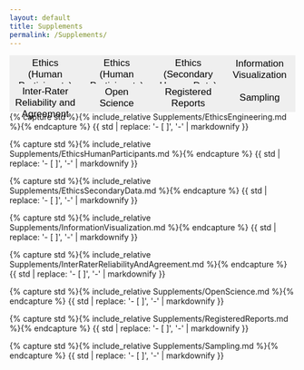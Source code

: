 ```yaml
---
layout: default
title: Supplements
permalink: /Supplements/
---   
```


<html>
<head>
<style>
.tablinks {
  background-color: #inherit;
  color: black;
  float: left;
  border: none;
  outline: none;
  cursor: pointer;
  padding: 4px 10px;
  font-size: 17px;
  height: 50px;
  width: 25%;
}

.tablinks:hover {
  background-color: #ddd;
}

.tab {
  padding-bottom: 80px;
}

.tab button.active {
  background-color: #ccc;
}

.tabcontent {
  color: black;
  display: none;
  padding: 10px 20px;
  height: 100%;
}
</style>
<script src="../form_generator/js/read_standards.js"></script>
<script>
function openSupplementFromURL(evt) {
  supplementName = getParameterByName('supplement')[0].replaceAll('"', '');

  var i, tabcontent, tablinks;
  tabcontent = document.getElementsByClassName("tabcontent");
  for (i = 0; i < tabcontent.length; i++) {
    tabcontent[i].style.display = "none";
  }
  tablinks = document.getElementsByClassName("tablinks");
  for (i = 0; i < tablinks.length; i++) {
    tablinks[i].className = tablinks[i].className.replace(" active", "");
  }
  document.getElementById(supplementName).style.display = "block";
  document.getElementById(supplementName+'_b').className += " active";
}
</script>
</head>
<body onload="openSupplementFromURL(event)">

<div class="tab">
  <button id="EthicsEngineering_b"           class="tablinks" onclick="openSupplement(event, 'EthicsEngineering')">Ethics (Human Participants)</button>
<div class="tab">
  <button id="EthicsHumanParticipants_b"           class="tablinks" onclick="openSupplement(event, 'EthicsHumanParticipants')">Ethics (Human Participants)</button>
  <button id="EthicsSecondaryData_b"               class="tablinks" onclick="openSupplement(event, 'EthicsSecondaryData')">Ethics (Secondary Human Data)</button>
  <button id="InformationVisualization_b"          class="tablinks" onclick="openSupplement(event, 'InformationVisualization')">Information Visualization</button>
  <button id="InterRaterReliabilityAndAgreement_b" class="tablinks" onclick="openSupplement(event, 'InterRaterReliabilityAndAgreement')">Inter-Rater Reliability and Agreement</button>
  <button id="OpenScience_b"                       class="tablinks" onclick="openSupplement(event, 'OpenScience')">Open Science</button>
  <button id="RegisteredReports_b"                 class="tablinks" onclick="openSupplement(event, 'RegisteredReports')">Registered Reports</button>
  <button id="Sampling_b"                          class="tablinks" onclick="openSupplement(event, 'Sampling')">Sampling</button>
</div>

<div id="EthicsEngineering" class="tabcontent">
  <p>
    {% capture std %}{% include_relative Supplements/EthicsEngineering.md %}{% endcapture %}
    {{ std | replace: '- [ ]', '-' | markdownify }}
  </p>
</div>

<div id="EthicsHumanParticipants" class="tabcontent">
  <p>
    {% capture std %}{% include_relative Supplements/EthicsHumanParticipants.md %}{% endcapture %}
    {{ std | replace: '- [ ]', '-' | markdownify }}
  </p>
</div>
  
  
<div id="EthicsSecondaryData" class="tabcontent">
  <p>
    {% capture std %}{% include_relative Supplements/EthicsSecondaryData.md %}{% endcapture %}
    {{ std | replace: '- [ ]', '-' | markdownify }}
  </p>
</div>

<div id="InformationVisualization" class="tabcontent">
  <p>
    {% capture std %}{% include_relative Supplements/InformationVisualization.md %}{% endcapture %}
    {{ std | replace: '- [ ]', '-' | markdownify }}
  </p>
</div>

<div id="InterRaterReliabilityAndAgreement" class="tabcontent">
  <p>
    {% capture std %}{% include_relative Supplements/InterRaterReliabilityAndAgreement.md %}{% endcapture %}
    {{ std | replace: '- [ ]', '-' | markdownify }}
  </p>
</div>

<div id="OpenScience" class="tabcontent">
  <p>
    {% capture std %}{% include_relative Supplements/OpenScience.md %}{% endcapture %}
    {{ std | replace: '- [ ]', '-' | markdownify }}
  </p>
</div>

<div id="RegisteredReports" class="tabcontent">
  <p>
    {% capture std %}{% include_relative Supplements/RegisteredReports.md %}{% endcapture %}
    {{ std | replace: '- [ ]', '-' | markdownify }}
  </p>
</div>

<div id="Sampling" class="tabcontent">
  <p>
    {% capture std %}{% include_relative Supplements/Sampling.md %}{% endcapture %}
    {{ std | replace: '- [ ]', '-' | markdownify }}
  </p>
</div>

<script>
function openSupplement(evt, supplementName) {
  var i, tabcontent, tablinks;

  tabcontent = document.getElementsByClassName("tabcontent");
  for (i = 0; i < tabcontent.length; i++) {
    tabcontent[i].style.display = "none";
  }
  tablinks = document.getElementsByClassName("tablinks");
  for (i = 0; i < tablinks.length; i++) {
    tablinks[i].className = tablinks[i].className.replace(" active", "");
  }
  document.getElementById(supplementName).style.display = "block";
  evt.currentTarget.className += " active";
  window.history.replaceState('', '', '?supplement='+supplementName);
}
</script>
   
</body>
</html> 
